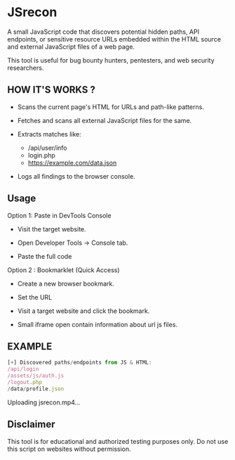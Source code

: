 
# JSrecon

A small JavaScript code that discovers potential hidden paths, API endpoints, or sensitive resource URLs embedded within the HTML source and external JavaScript files of a web page.

This tool is useful for bug bounty hunters, pentesters, and web security researchers.


## HOW IT'S WORKS ?

- Scans the current page's HTML for URLs and path-like patterns.
- Fetches and scans all external JavaScript files for the same.
- Extracts matches like:

    - /api/user/info  
    - login.php  
    - https://example.com/data.json  

- Logs all findings to the browser console.


## Usage 

Option 1: Paste in DevTools Console

- Visit the target website.

- Open Developer Tools → Console tab.

- Paste the full code


Option 2 : Bookmarklet (Quick Access)


- Create a new browser bookmark.

- Set the URL

- Visit a target website and click the bookmark.

- Small iframe open contain information about url js files.

## EXAMPLE
```javascript
[+] Discovered paths/endpoints from JS & HTML:
/api/login
/assets/js/auth.js
/logout.php
/data/profile.json
```

Uploading jsrecon.mp4…


## Disclaimer




 This tool is for educational and authorized testing purposes only. Do not use this script on websites without permission.


